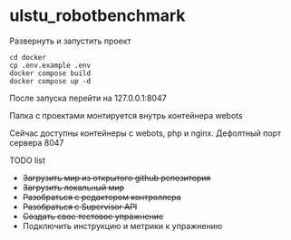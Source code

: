 # ulstu_robotbenchmark

Развернуть и запустить проект
~~~
cd docker
cp .env.example .env
docker compose build
docker compose up -d
~~~
После запуска перейти на 127.0.0.1:8047

Папка с проектами монтируется внутрь контейнера webots

Сейчас доступны контейнеры с webots, php и nginx. Дефолтный порт сервера 8047

TODO list
- ~~Загрузить мир из открытого github репозитория~~
- ~~Загрузить локальный мир~~
- ~~Разобраться с редактором контроллера~~
- ~~Разобраться с Supervisor API~~
- ~~Создать свое тестовое упражнение~~
- Подключить инструкцию и метрики к упражнению
